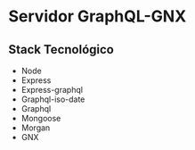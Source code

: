 # Servidor GraphQL-GNX

## Stack Tecnológico

- Node
- Express
- Express-graphql
- Graphql-iso-date
- Graphql
- Mongoose
- Morgan
- GNX

